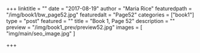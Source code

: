 +++
linktitle = ""
date = "2017-08-19"
author = "Maria Rice"
featuredpath = "/img/book1/bw_page52.jpg"
featuredalt = "Page52"
categories = ["book1"]
type = "post"
featured = ""
title = "Book 1, Page 52"
description = ""
preview = "/img/book1_prev/preview52.jpg"
images = [ "img/main/seo_image.jpg" ]

+++

